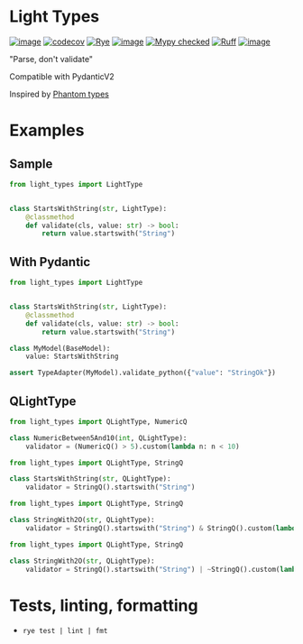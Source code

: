 # Light Types

[![image](https://img.shields.io/pypi/v/light-types.svg)](https://pypi.python.org/pypi/light-types)
[![codecov](https://codecov.io/gh/likeinlife/light-types/graph/badge.svg?token=7QUSPNC4CQ)](https://codecov.io/gh/likeinlife/light-types)
[![Rye](https://img.shields.io/endpoint?url=https://raw.githubusercontent.com/astral-sh/rye/main/artwork/badge.json)](https://rye.astral.sh)
[![image](https://img.shields.io/pypi/l/light-types.svg)](https://github.com/likeinlife/light-types/blob/main/LICENSE)
<a href="http://mypy-lang.org/" target="_blank"><img src="https://img.shields.io/badge/mypy-checked-1F5082.svg" alt="Mypy checked"></a>
[![Ruff](https://img.shields.io/endpoint?url=https://raw.githubusercontent.com/astral-sh/ruff/main/assets/badge/v2.json)](https://github.com/astral-sh/ruff)
[![image](https://img.shields.io/pypi/pyversions/light-types.svg)](https://pypi.python.org/pypi/light-types)

"Parse, don't validate"

Compatible with PydanticV2

Inspired by [Phantom types](https://github.com/antonagestam/phantom-types/)

# Examples

## Sample

```python
from light_types import LightType


class StartsWithString(str, LightType):
    @classmethod
    def validate(cls, value: str) -> bool:
        return value.startswith("String")
```

## With Pydantic

```python
from light_types import LightType


class StartsWithString(str, LightType):
    @classmethod
    def validate(cls, value: str) -> bool:
        return value.startswith("String")

class MyModel(BaseModel):
    value: StartsWithString

assert TypeAdapter(MyModel).validate_python({"value": "StringOk"})
```

## QLightType

```python
from light_types import QLightType, NumericQ

class NumericBetween5And10(int, QLightType):
    validator = (NumericQ() > 5).custom(lambda n: n < 10)
```

```python
from light_types import QLightType, StringQ

class StartsWithString(str, QLightType):
    validator = StringQ().startswith("String")
```

```python
from light_types import QLightType, StringQ

class StringWith2O(str, QLightType):
    validator = StringQ().startswith("String") & StringQ().custom(lambda s: s.count("o") >= 2)
```

```python
from light_types import QLightType, StringQ

class StringWith2O(str, QLightType):
    validator = StringQ().startswith("String") | ~StringQ().custom(lambda s: s.count("o") >= 2)
```

# Tests, linting, formatting

- `rye test | lint | fmt`